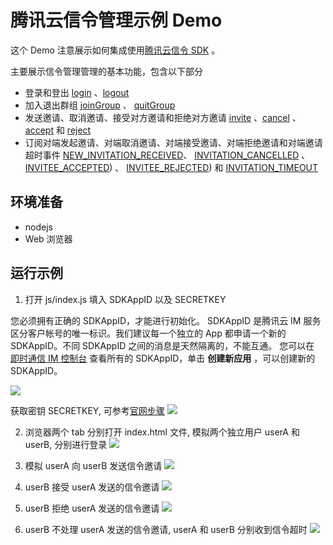 # 腾讯云信令管理示例 Demo
这个 Demo 注意展示如何集成使用[腾讯云信令 SDK](https://cloud.tencent.com/document/product/269/86893) 。

主要展示信令管理管理的基本功能，包含以下部分

- 登录和登出 [login](https://web.sdk.qcloud.com/component/tsignaling/doc/zh-cn/TSignaling.html#login) 、[logout](https://web.sdk.qcloud.com/component/tsignaling/doc/zh-cn/TSignaling.html#logout)
- 加入退出群组 [joinGroup](https://web.sdk.qcloud.com/component/tsignaling/doc/zh-cn/TSignaling.html#joinGroup) 、 [quitGroup](https://web.sdk.qcloud.com/component/tsignaling/doc/zh-cn/TSignaling.html#quitGroup)
- 发送邀请、取消邀请、接受对方邀请和拒绝对方邀请 [invite](https://web.sdk.qcloud.com/component/tsignaling/doc/zh-cn/TSignaling.html#invite) 、[cancel](https://web.sdk.qcloud.com/component/tsignaling/doc/zh-cn/TSignaling.html#cancel) 、[accept](https://web.sdk.qcloud.com/component/tsignaling/doc/zh-cn/TSignaling.html#accept) 和 [reject](https://web.sdk.qcloud.com/component/tsignaling/doc/zh-cn/TSignaling.html#reject)
- 订阅对端发起邀请、对端取消邀请、对端接受邀请、对端拒绝邀请和对端邀请超时事件 [NEW_INVITATION_RECEIVED](https://web.sdk.qcloud.com/component/tsignaling/doc/zh-cn/module-EVENT.html#.NEW_INVITATION_RECEIVED)、 [INVITATION_CANCELLED](https://web.sdk.qcloud.com/component/tsignaling/doc/zh-cn/module-EVENT.html#.INVITATION_CANCELLED) 、 [INVITEE_ACCEPTED](https://web.sdk.qcloud.com/component/tsignaling/doc/zh-cn/module-EVENT.html#.INVITEE_ACCEPTED)) 、 [INVITEE_REJECTED](https://web.sdk.qcloud.com/component/tsignaling/doc/zh-cn/module-EVENT.html#.INVITEE_REJECTED)) 和 [INVITATION_TIMEOUT](https://web.sdk.qcloud.com/component/tsignaling/doc/zh-cn/module-EVENT.html#.INVITATION_TIMEOUT)

## 环境准备

- nodejs
- Web 浏览器

## 运行示例
1. 打开 js/index.js 填入 SDKAppID 以及 SECRETKEY

您必须拥有正确的 SDKAppID，才能进行初始化。
SDKAppID 是腾讯云 IM 服务区分客户帐号的唯一标识。我们建议每一个独立的 App 都申请一个新的 SDKAppID。不同 SDKAppID 之间的消息是天然隔离的，不能互通。
您可以在 [即时通信 IM 控制台](https://console.cloud.tencent.com/im) 查看所有的 SDKAppID，单击 **创建新应用** ，可以创建新的 SDKAppID。

![](https://qcloudimg.tencent-cloud.cn/raw/4d140a9e0dc831a7e78fee8efa870d52.png)

获取密钥 SECRETKEY, 可参考[官网步骤](https://cloud.tencent.com/document/product/269/32688#.E8.8E.B7.E5.8F.96.E5.AF.86.E9.92.A5)
![](https://qcloudimg.tencent-cloud.cn/raw/fcd2bcbaa99e17543ea725a258910b8e.png)

2. 浏览器两个 tab 分别打开 index.html 文件, 模拟两个独立用户 userA 和 userB, 分别进行登录
   ![](https://qcloudimg.tencent-cloud.cn/raw/ef392f008742d97675a46cde6a476f71.png)

3. 模拟 userA 向 userB 发送信令邀请
   ![](https://qcloudimg.tencent-cloud.cn/raw/aa3b3976087ff92c4ccfec368bd28779.png)

4. userB 接受 userA 发送的信令邀请
   ![](https://qcloudimg.tencent-cloud.cn/raw/66cc13b8ee69cca0092a3d9f34548a13.png)

5. userB 拒绝 userA 发送的信令邀请
   ![](https://qcloudimg.tencent-cloud.cn/raw/9be2b9a4e2ba1c0e1c85e92aceeecf33.png)

6. userB 不处理 userA 发送的信令邀请, userA 和 userB 分别收到信令超时
   ![](https://qcloudimg.tencent-cloud.cn/raw/c4623326da3ae64cf0c939da95ec173a.png)